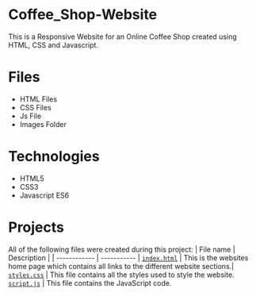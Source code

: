 # Coffee_Shop-Website
This is a Responsive Website for an Online Coffee Shop created using HTML, CSS and Javascript.

# Files
* HTML Files
* CSS Files
* Js File
* Images Folder


# Technologies
* HTML5
* CSS3
* Javascript ES6


# Projects
All of the following files were created during this project:
| File name | Description |
| ------------ | ----------- |
[`index.html`](https://github.com/Rubie-Eurickah/Coffee_Shop-Website/blob/master/index.html) | This is the websites home page which contains all links to the different website sections.|
[`styles.css`](https://github.com/Rubie-Eurickah/Coffee_Shop-Website/blob/master/styles.css) | This file contains all the styles used to style the website.
[`script.js`](https://github.com/Rubie-Eurickah/Coffee_Shop-Website/blob/master/script.js) | This file contains the JavaScript code.

